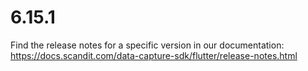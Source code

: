 
# 6.15.1

Find the release notes for a specific version in our documentation: https://docs.scandit.com/data-capture-sdk/flutter/release-notes.html

